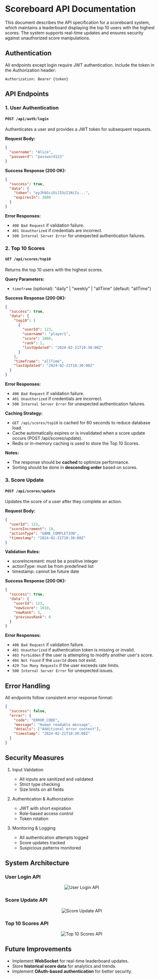 # Scoreboard API Documentation

This document describes the API specification for a scoreboard system, which maintains a leaderboard displaying the top 10 users with the highest scores. The system supports real-time updates and ensures security against unauthorized score manipulations.

## Authentication

All endpoints except login require JWT authentication. Include the token in the Authorization header:

```
Authorization: Bearer {token}
```

## API Endpoints

### 1. User Authentication

#### `POST /api/auth/login`

Authenticates a user and provides a JWT token for subsequent requests.

**Request Body:**

```json
{
  "username": "Alice",
  "password": "password123"
}
```

**Success Response (200 OK):**

```json
{
  "success": true,
  "data": {
    "token": "eyJhbGciOiJIUzI1NiIs...",
    "expiresIn": 3600
  }
}
```

**Error Responses:**

- `400 Bad Request` if validation failure.
- `401 Unauthorized` if credentials are incorrect.
- `500 Internal Server Error` for unexpected authentication failures.

### 2. Top 10 Scores

#### `GET /api/scores/top10`

Returns the top 10 users with the highest scores.

**Query Parameters:**

- `timeframe` (optional): "daily" | "weekly" | "allTime" (default: "allTime")

**Success Response (200 OK):**

```json
{
  "success": true,
  "data": {
    "top10": [
      {
        "userId": 123,
        "username": "player1",
        "score": 1000,
        "rank": 1,
        "lastUpdated": "2024-02-21T10:30:00Z"
      }
    ],
    "timeframe": "allTime",
    "lastUpdated": "2024-02-21T10:30:00Z"
  }
}
```

**Error Responses:**

- `400 Bad Request` if validation failure.
- `401 Unauthorized` if credentials are incorrect.
- `500 Internal Server Error` for unexpected authentication failures.

**Caching Strategy:**

- `GET /api/scores/top10` is cached for 60 seconds to reduce database load.
- Cache automatically expires or is invalidated when a score update occurs (POST /api/scores/update).
- Redis or in-memory caching is used to store the Top 10 Scores.

**Notes:**

- The response should be **cached** to optimize performance.
- Sorting should be done in **descending order** based on scores.

### 3. Score Update

#### `POST /api/scores/update`

Updates the score of a user after they complete an action.

**Request Body:**

```json
{
  "userId": 123,
  "scoreIncrement": 10,
  "actionType": "GAME_COMPLETION",
  "timestamp": "2024-02-21T10:30:00Z"
}
```

**Validation Rules:**

- scoreIncrement: must be a positive integer
- actionType: must be from predefined list
- timestamp: cannot be future date

**Success Response (200 OK):**

```json
{
  "success": true,
  "data": {
    "userId": 123,
    "newScore": 1010,
    "newRank": 5,
    "previousRank": 6
  }
}
```

**Error Responses:**

- `400 Bad Request` if validation failure.
- `401 Unauthorized` if authentication token is missing or invalid.
- `403 Forbidden` if the user is attempting to modify another user's score.
- `404 Not Found` if the `userId` does not exist.
- `429 Too Many Requests` if the user exceeds rate limits.
- `500 Internal Server Error` for unexpected issues.

## Error Handling

All endpoints follow consistent error response format:

```json
{
  "success": false,
  "error": {
    "code": "ERROR_CODE",
    "message": "Human readable message",
    "details": ["Additional error context"],
    "timestamp": "2024-02-21T10:30:00Z"
  }
}
```

## Security Measures

1. Input Validation

   - All inputs are sanitized and validated
   - Strict type checking
   - Size limits on all fields

2. Authentication & Authorization

   - JWT with short expiration
   - Role-based access control
   - Token rotation

3. Monitoring & Logging
   - All authentication attempts logged
   - Score updates tracked
   - Suspicious patterns monitored

## System Architecture

### User Login API

<p align="center">
  <img src="images/user-login-api.png" alt="User Login API">
</p>

### Score Update API

<p align="center">
  <img src="images/score-update-api.png" alt="Score Update API">
</p>

### Top 10 Scores API

<p align="center">
  <img src="images/top10-scores-api.png" alt="Top 10 Scores API">
</p>

## Future Improvements

- Implement **WebSocket** for real-time leaderboard updates.
- Store **historical score data** for analytics and trends.
- Implement **OAuth-based authentication** for better security.
